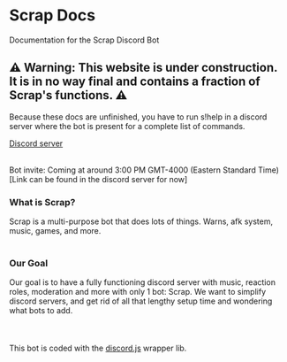 
# Scrap Docs

Documentation for the Scrap Discord Bot

## ⚠️ Warning: This website is under construction. It is in no way final and contains a fraction of Scrap's functions. ⚠️

Because these docs are unfinished, you have to run s!help in a discord server where the bot is present for a complete list of commands.

[Discord server](https://discord.gg/k6bMcs8CKA) 
<br/><br/>

Bot invite: Coming at around 3:00 PM GMT-4000 (Eastern Standard Time) [Link can be found in the discord server for now]
### What is Scrap?

Scrap is a multi-purpose bot that does lots of things. Warns, afk system, music, games, and more. 
<br/><br/>
### Our Goal

Our goal is to have a fully functioning discord server with music, reaction roles, moderation and more with only 1 bot: Scrap. We want to simplify discord servers, and get rid of all that lengthy setup time and wondering what bots to add.
<br/><br/>
<br/><br/>
This bot is coded with the [discord.js](https://discord.js.org) wrapper lib.
